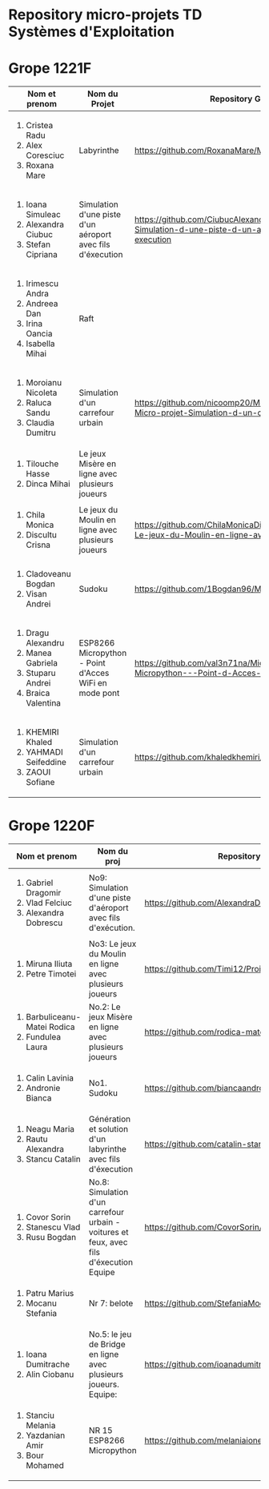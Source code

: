 Repository micro-projets TD Systèmes d'Exploitation 
=====
Grope 1221F
===========

| Nom et prenom | Nom du Projet | Repository Github | 
|--------------|--------------------|-------------------|
|<ol><li>Cristea Radu</li><li>Alex Coresciuc </li><li>Roxana Mare</ol> | Labyrinthe |https://github.com/RoxanaMare/Micro_Projet_SE_Labirinth |
|<ol><li>Ioana Simuleac </li><li>Alexandra Ciubuc</li><li>Stefan Cipriana</ol>| Simulation d'une piste d'un aéroport avec fils d'éxecution|https://github.com/CiubucAlexandra/MicroProjet-Simulation-d-une-piste-d-un-aeroport-avec-fils-d-execution |
|<ol><li>Irimescu Andra </li><li>Andreea Dan</li><li>Irina Oancia</li><li>Isabella Mihai </li></ol> |Raft||
|<ol><li>Moroianu Nicoleta</li><li>Raluca Sandu </li><li>Claudia Dumitru </li></ol>|Simulation d'un carrefour urbain|https://github.com/nicoomp20/Moroianu-Nicoleta-Micro-projet-Simulation-d-un-carrefour-urbain |
|<ol><li>Tilouche Hasse</li><li>Dinca Mihai </li></ol>|Le jeux Misère en ligne avec plusieurs joueurs||
|<ol><li>Chila Monica</li><li>Discultu Crisna</li></ol>|Le jeux du Moulin en ligne avec plusieurs joueurs|https://github.com/ChilaMonicaDiana/SE-Micro-Projet-Le-jeux-du-Moulin-en-ligne-avec-plusieurs-joueurs|
|<ol><li>Cladoveanu Bogdan</li><li>Visan Andrei</li></ol>|Sudoku|https://github.com/1Bogdan96/Micro-travaux-Sudoku |
|<ol><li>Dragu Alexandru</li><li>Manea Gabriela</li><li>Stuparu Andrei</li><li>Braica Valentina</li></ol>|ESP8266 Micropython - Point d'Acces WiFi en mode pont|https://github.com/val3n71na/Micro_Projet_SE_ESP8266-Micropython---Point-d-Acces-WiFi-en-mode-pont |
|<ol><li>KHEMIRI Khaled</li><li>YAHMADI Seifeddine</li><li>ZAOUI Sofiane</li></ol>|Simulation d'un carrefour urbain|https://github.com/khaledkhemiri/Feux-de-carrefour|


Grope 1220F
===========
| Nom et prenom | Nom du proj | Repository Github | 
|--------------|--------------------|-------------------|
|<ol><li>Gabriel Dragomir</li><li>Vlad Felciuc</li><li>Alexandra Dobrescu</ol> | No9: Simulation d'une piste d'aéroport avec fils d'exécution. |https://github.com/AlexandraDobrescu/Micro_Travaux_SE |
|<ol><li>Miruna Iliuta </li><li>Petre Timotei</li></ol>|No3: Le jeux du Moulin en ligne avec plusieurs joueurs|https://github.com/Timi12/Proiect-SE-Miruna-si-Timi |
|<ol><li>Barbuliceanu-Matei Rodica </li><li>Fundulea Laura</li></ol> |No.2: Le jeux Misère en ligne avec plusieurs joueurs|https://github.com/rodica-mateib/Projet-SE |
|<ol><li>Calin Lavinia</li><li>Andronie Bianca</li></ol>|No1. Sudoku|https://github.com/biancaandronie/MicroTravaux-SE |
|<ol><li>Neagu Maria</li><li>Rautu Alexandra </li><li>Stancu Catalin</li></ol>|Génération et solution d'un labyrinthe avec fils d'éxecution |https://github.com/catalin-stancu/MicroTravaux-SE |
|<ol><li>Covor Sorin</li><li>Stanescu Vlad</li><li>Rusu Bogdan</li></ol>|No.8: Simulation d'un carrefour urbain - voitures et feux, avec fils d'éxecution Equipe|https://github.com/CovorSorin/Projet-SE |
|<ol><li>Patru Marius</li><li>Mocanu Stefania</li></ol>|Nr 7: belote |https://github.com/StefaniaMocanu/Projet-no-7-SE |
|<ol><li>Ioana Dumitrache </li><li>Alin Ciobanu</li></ol>|No.5: le jeu de Bridge en ligne avec plusieurs joueurs. Equipe: |https://github.com/ioanadumitrache/Micro-Projet-SE |
|<ol><li>Stanciu Melania </li><li>Yazdanian Amir</li><li>Bour Mohamed </li></ol>|NR 15 ESP8266 Micropython|https://github.com/melaniaionela/ProjetSE |

